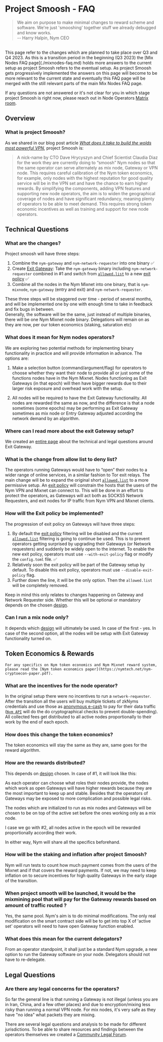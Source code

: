 # Project Smoosh - FAQ

> We aim on purpose to make minimal changes to reward scheme and software. We're just 'smooshing' together stuff we already debugged and know works.  
> -- Harry Halpin,  Nym CEO  

<br>
This page refer to the changes which are planned to take place over Q3 and Q4 2023. As this is a transition period in the beginning (Q3 2023) the [Mix Nodes FAQ page](./mixnodes-faq.md) holds more answers to the current setup as project Smoosh refers to the eventual setup. As project Smoosh gets progressively implemented the answers on this page will become to be more relevant to the current state and eventually this FAQ page will be merged with the still relevant parts of the main Mix Nodes FAQ page. 

If any questions are not answered or it's not clear for you in which stage project Smoosh is right now, please reach out in Node Operators [Matrix room](https://matrix.to/#/#operators:nymtech.chat).

## Overview

### What is project Smoosh?

As we shared in our blog post article [*What does it take to build the wolds most powerful VPN*](https://blog.nymtech.net/what-does-it-take-to-build-the-worlds-most-powerful-vpn-d351a76ec4e6), project Smoosh is:  

> A nick-name by CTO Dave Hrycyszyn and Chief Scientist Claudia Diaz for the work they are currently doing to “smoosh” Nym nodes so that the same operator can serve alternately as mix node, Gateway or VPN node. This requires careful calibration of the Nym token economics, for example, only nodes with the highest reputation for good quality service will be in the VPN set and have the chance to earn higher rewards.
> By simplifying the components, adding VPN features and supporting new node operators, the aim is to widen the geographical coverage of nodes and have significant redundancy, meaning plenty of operators to be able to meet demand. This requires strong token economic incentives as well as training and support for new node operators.

## Technical Questions

### What are the changes?

Project smoosh will have three steps:

1. Combine the `nym-gateway` and `nym-network-requester` into one binary ✅
2. Create [Exit Gateway](../legal/exit-gateway.md): Take the `nym-gateway` binary including `nym-network-requester` combined in \#1 and switch from [`allowed.list`](https://nymtech.net/.wellknown/network-requester/standard-allowed-list.txt) to a new [exit policy](https://nymtech.net/.wellknown/network-requester/exit-policy.txt) ✅
3. Combine all the nodes in the Nym Mixnet into one binary, that is `nym-mixnode`, `nym-gateway` (entry and exit) and `nym-network-requester`.

These three steps will be staggered over time - period of several months, and will be implemented one by one with enough time to take in feedback and fix bugs in between.  
Generally, the software will be the same, just instead of multiple binaries, there will be one Nym Mixnet node binary. Delegations will remain on as they are now, per our token economics (staking, saturation etc)

### What does it mean for Nym nodes operators?

We are exploring two potential methods for implementing binary functionality in practice and will provide information in advance. The options are:

1. Make a selection button (command/argument/flag) for operators to choose whether they want their node to provide all or just some of the functions nodes have in the Nym Mixnet. Nodes functioning as Exit Gateways (in that epoch) will then have bigger rewards due to their larger risk exposure and overhead work with the setup.

2. All nodes will be required to have the Exit Gateway functionality. All nodes are rewarded the same as now, and the difference is that a node sometimes (some epochs) may be performing as Exit Gateway sometimes as mix node or Entry Gateway adjusted according the network demand by an algorithm.

### Where can I read more about the exit Gateway setup?

We created an [entire page](../legal/exit-gateway.md) about the technical and legal questions around Exit Gateway. 

### What is the change from allow list to deny list?

The operators running Gateways would have to “open” their nodes to a wider range of online services, in a similar fashion to Tor exit relays. The main change will be to expand the original short [`allowed.list`](https://nymtech.net/.wellknown/network-requester/standard-allowed-list.txt) to a more permissive setup. An [exit policy](https://nymtech.net/.wellknown/network-requester/exit-policy.txt) will constrain the hosts that the users of the Nym VPN and Mixnet can connect to. This will be done in an effort to protect the operators, as Gateways will act both as SOCKS5 Network Requesters, and exit nodes for IP traffic from Nym VPN and Mixnet clients.

### How will the Exit policy be implemented?

The progression of exit policy on Gateways will have three steps:

1. By default the [exit policy](https://nymtech.net/.wellknown/network-requester/exit-policy.txt) filtering will be disabled and the current [`allowed.list`](https://nymtech.net/.wellknown/network-requester/standard-allowed-list.txt) filtering is going to continue be used. This is to prevent operators getting surprised by upgrading their Gateways (or Network requesters) and suddenly be widely open to the internet. To enable the new exit policy, operators must use `--with-exit-policy` flag or modify the `config.toml` file. ✅
2. Relatively soon the exit policy will be part of the Gateway setup by default. To disable this exit policy, operators must use `--disable-exit-policy` flag.
3. Further down the line, it will be the only option. Then the `allowed.list` will be completely removed.

Keep in mind this only relates to changes happening on Gateway and Network Requester side. Whether this will be optional or mandatory depends on the chosen [design](./smoosh-faq.md#what-does-it-mean-for-nym-nodes-operators).

### Can I run a mix node only?

It depends which [design](./smoosh-faq.md#what-does-it-mean-for-nym-nodes-operators) will ultimately be used. In case of the first - yes. In case of the second option, all the nodes will be setup with Exit Gateway functionality turned on.

## Token Economics & Rewards

```admonish info
For any specifics on Nym token economics and Nym Mixnet reward system, please read the [Nym token economics paper](https://nymtech.net/nym-cryptoecon-paper.pdf).
```

### What are the incentives for the node operator?

In the original setup there were no incentives to run a `network-requester`. After the transition all the users will buy multiple tickets of zkNyms credentials and use those as [anonymous e-cash](https://arxiv.org/abs/2303.08221) to pay for their data traffic ([`Nym API`](https://github.com/nymtech/nym/tree/master/nym-api) will do the do cryptographical checks to prevent double-spending). All collected fees get distributed to all active nodes proportionally to their work by the end of each epoch.

### How does this change the token economics?

The token economics will stay the same as they are, same goes for the reward algorithm.

### How are the rewards distributed?

This depends on [design](./smoosh-faq.md#what-does-it-mean-for-nym-nodes-operators) chosen. In case of \#1, it will look like this:

As each operator can choose what roles their nodes provide, the nodes which work as open Gateways will have higher rewards because they are the most important to keep up and stable. Besides that the operators of Gateways may be exposed to more complication and possible legal risks.

The nodes which are initialized to run as mix nodes and Gateways will be chosen to be on top of the active set before the ones working only as a mix node. 

I case we go with \#2, all nodes active in the epoch will be rewarded proportionally according their work. 

In either way, Nym will share all the specifics beforehand.

### How will be the staking and inflation after project Smoosh?

Nym will run tests to count how much payment comes from the users of the Mixnet and if that covers the reward payments. If not, we may need to keep inflation on to secure incentives for high quality Gateways in the early stage of the transition.

### When project smooth will be launched, it would be the mixmining pool that will pay for the Gateway rewards based on amount of traffic routed ?

Yes, the same pool. Nym's aim is to do minimal modifications. The only real modification on the smart contract side will be to get into top X of 'active set' operators will need to have open Gateway function enabled.

### What does this mean for the current delegators?

From an operator standpoint, it shall just be a standard Nym upgrade, a new option to run the Gateway software on your node. Delegators should not have to re-delegate.

## Legal Questions

### Are there any legal concerns for the operators?

So far the general line is that running a Gateway is not illegal (unless you are in Iran, China, and a few other places) and due to encryption/mixing less risky than running a normal VPN node. For mix nodes, it's very safe as they have "no idea" what packets they are mixing.  

There are several legal questions and analysis to be made for different jurisdictions. To be able to share resources and findings between the operators themselves we created a [Community Legal Forum](../legal/exit-gateway.md). 

